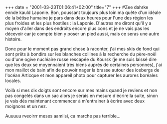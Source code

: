 +++
date = "2001-03-23T01:06:41+02:00"
title="7"
+++
#Zee dahrke ennde kauld Laponie. 
Bon, poussant toujours plus loin ma quête d'un idéale de la bétise humaine je pars dans deux heures pour l'une des région les plus froides et les plus hostiles : la Laponie. D'autres me diront qu'il y a moyen d'aller dans des endroits encore plus cons et je ne vais pas les décevoir car je compte bien y poser un pied aussi, mais ce seras une autre histoire.

Donc pour le moment pas grand chose à raconter, j'ai mes skis de fond qui sont prêts à bondirs sur les blanches collines à la recherche du père-noël ou d'une ogive nucléaire russe rescapée du Koursk (je me suis laissé dire que les deux se moyennaient trés biens auprés de certaines personnes), j'ai mon maillot de bain afin de pouvoir nager la brasse autour des icebergs de l'océan Articque et mon appareil photo pour capturer les aurores boréales locales.

Voilà si mes dix doigts sont encore sur mes mains quand je reviens et non pas congelés dans un sac alors je serais en mesure d'écrire la suite, sinon je vais dès maintenant commencer à m'entrainer à écrire avec deux moignons et un nez.

Auuuuu rveoirrr meses aamiisi, ca marche pas terrible...


